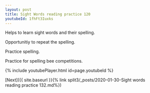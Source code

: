 ```yaml
---
layout: post
title: Sight Words reading practice 120
youtubeId: 1fhFt3Iuxks
---
```

 
 
Helps to learn sight words and their spelling.

Opportunitiy to repeat the spelling. 

Practice spelling. 
 
Practice for spelling bee competitions. 
 
{% include youtubePlayer.html id=page.youtubeId %}
 
 

[Next]({{ site.baseurl }}{% link  split3/_posts/2020-01-30-Sight words reading practice 132.md%})
 
